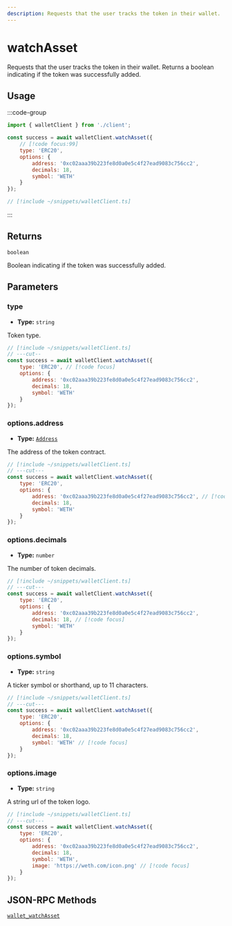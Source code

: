 ```yaml
---
description: Requests that the user tracks the token in their wallet.
---
```


# watchAsset

Requests that the user tracks the token in their wallet. Returns a boolean indicating if the token was successfully added.

## Usage

:::code-group

```js twoslash [example.ts]
import { walletClient } from './client';

const success = await walletClient.watchAsset({
    // [!code focus:99]
    type: 'ERC20',
    options: {
        address: '0xc02aaa39b223fe8d0a0e5c4f27ead9083c756cc2',
        decimals: 18,
        symbol: 'WETH'
    }
});
```

```js twoslash [client.ts] filename="client.ts"
// [!include ~/snippets/walletClient.ts]
```

:::

## Returns

`boolean`

Boolean indicating if the token was successfully added.

## Parameters

### type

- **Type:** `string`

Token type.

```js twoslash
// [!include ~/snippets/walletClient.ts]
// ---cut--
const success = await walletClient.watchAsset({
    type: 'ERC20', // [!code focus]
    options: {
        address: '0xc02aaa39b223fe8d0a0e5c4f27ead9083c756cc2',
        decimals: 18,
        symbol: 'WETH'
    }
});
```

### options.address

- **Type:** [`Address`](/docs/glossary/types#address)

The address of the token contract.

```js twoslash
// [!include ~/snippets/walletClient.ts]
// ---cut---
const success = await walletClient.watchAsset({
    type: 'ERC20',
    options: {
        address: '0xc02aaa39b223fe8d0a0e5c4f27ead9083c756cc2', // [!code focus]
        decimals: 18,
        symbol: 'WETH'
    }
});
```

### options.decimals

- **Type:** `number`

The number of token decimals.

```js twoslash
// [!include ~/snippets/walletClient.ts]
// ---cut---
const success = await walletClient.watchAsset({
    type: 'ERC20',
    options: {
        address: '0xc02aaa39b223fe8d0a0e5c4f27ead9083c756cc2',
        decimals: 18, // [!code focus]
        symbol: 'WETH'
    }
});
```

### options.symbol

- **Type:** `string`

A ticker symbol or shorthand, up to 11 characters.

```js twoslash
// [!include ~/snippets/walletClient.ts]
// ---cut---
const success = await walletClient.watchAsset({
    type: 'ERC20',
    options: {
        address: '0xc02aaa39b223fe8d0a0e5c4f27ead9083c756cc2',
        decimals: 18,
        symbol: 'WETH' // [!code focus]
    }
});
```

### options.image

- **Type:** `string`

A string url of the token logo.

```js twoslash
// [!include ~/snippets/walletClient.ts]
// ---cut---
const success = await walletClient.watchAsset({
    type: 'ERC20',
    options: {
        address: '0xc02aaa39b223fe8d0a0e5c4f27ead9083c756cc2',
        decimals: 18,
        symbol: 'WETH',
        image: 'https://weth.com/icon.png' // [!code focus]
    }
});
```

## JSON-RPC Methods

[`wallet_watchAsset`](https://eips.ethereum.org/EIPS/eip-747)
